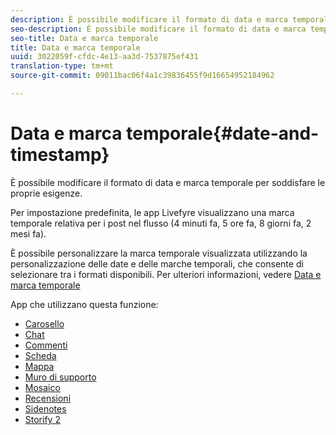 ```yaml
---
description: È possibile modificare il formato di data e marca temporale per soddisfare le proprie esigenze.
seo-description: È possibile modificare il formato di data e marca temporale per soddisfare le proprie esigenze.
seo-title: Data e marca temporale
title: Data e marca temporale
uuid: 3022059f-cfdc-4e13-aa3d-7537875ef431
translation-type: tm+mt
source-git-commit: 09011bac06f4a1c39836455f9d16654952184962

---
```



# Data e marca temporale{#date-and-timestamp}

È possibile modificare il formato di data e marca temporale per soddisfare le proprie esigenze.

Per impostazione predefinita, le app Livefyre visualizzano una marca temporale relativa per i post nel flusso (4 minuti fa, 5 ore fa, 8 giorni fa, 2 mesi fa).

È possibile personalizzare la marca temporale visualizzata utilizzando la personalizzazione delle date e delle marche temporali, che consente di selezionare tra i formati disponibili. Per ulteriori informazioni, vedere [Data e marca temporale](/help/using/c-features-livefyre/c-styling-features/c-date-and-timestamp.md)

App che utilizzano questa funzione:

* [Carosello](/help/using/c-about-apps/c-carousel-app/c-carousel-app.md#c_carousel_app)
* [Chat](/help/using/c-about-apps/c-chat-app/c-chat-app.md#c_chat_app)
* [Commenti](/help/using/c-about-apps/c-comments/c-comments.md)
* [Scheda](/help/using/c-about-apps/c-feature-card-app/c-feature-card-app.md#c_feature_card_app)
* [Mappa](/help/using/c-about-apps/c-map-app/c-map-app.md#c_map_app)
* [Muro di supporto](/help/using/c-about-apps/c-media-wall-app/c-media-wall-app.md#c_media_wall_app)
* [Mosaico](/help/using/c-about-apps/c-mosaic-app/c-mosaic-app.md#c_mosaic_app)
* [Recensioni](/help/using/c-about-apps/c-reviews-app/c-reviews-app.md#c_reviews_app)
* [Sidenotes](/help/using/c-about-apps/c-sidenotes-app/c-sidenotes-app.md#c_sidenotes_app)
* [Storify 2](/help/using/c-about-apps/c-storify2/c-storify2.md#c_storify2)

